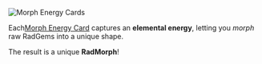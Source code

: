 ![Morph Energy Cards](/quests-images/key/JettyConversation_MultipleMorphEnergyCards.webp)

Each[Morph Energy Card](?glossaryAnchor=cards) captures an **elemental energy**, letting you _morph_ raw RadGems into a unique shape.

The result is a unique **RadMorph**!

